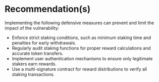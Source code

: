 # Recommendation(s)

Implementing the following defensive measures can prevent and limit the impact of the vulnerability:

- Enforce strict staking conditions, such as minimum staking time and penalties for early withdrawals.
- Regularly audit staking functions for proper reward calculations and accurate token transfers.
- Implement user authentication mechanisms to ensure only legitimate stakers earn rewards.
- Use a multi-signature contract for reward distributions to verify all staking transactions.
